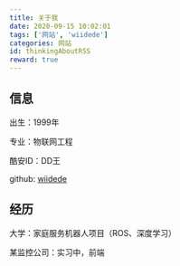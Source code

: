 ```yaml
---
title: 关于我
date: 2020-09-15 10:02:01
tags: ['网站', 'wiidede']
categories: 网站
id: thinkingAboutRSS
reward: true
---
```


## 信息

出生：1999年

专业：物联网工程

酷安ID：DD王

github: [wiidede](http://github.com/wiidede)

## 经历

大学：家庭服务机器人项目（ROS、深度学习）

某监控公司：实习中，前端